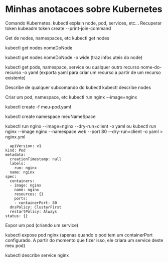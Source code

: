 # Minhas anotacoes sobre Kubernetes
Comando Kubernetes:
kubectl explain node, pod, services, etc...
Recuperar token
  kubeadm token create --print-join-command

Get de nodes, namespaces, etc
  kubectl get nodes
  
  kubectl get nodes nomeDoNode

  kubectl get nodes nomeDoNode -o wide (traz infos uteis do node)
  
  kubectl get pods, namespace, service ou qualquer outro recurso nome-do-recurso -o yaml (exporta yaml para criar um recurso a partir de um recurso existente)


Describe de qualquer subcomando do kubectl
  kubectl describe nodes

Criar um pod, namespace, etc
  kubectl run nginx --image=nginx
  
  kubectl create -f meu-pod.yaml

  kubectl create namespace meuNameSpace

  kubectl run nginx --image=nginx --dry-run=client -o yaml ou kubectl run nginx --image nginx --namespace web --port 80 --dry-run=client -o  yaml  > nginx.yml

	  apiVersion: v1
	kind: Pod
	metadata:
	  creationTimestamp: null
	  labels:
	    run: nginx
	  name: nginx
	spec:
	  containers:
	  - image: nginx
	    name: nginx
	    resources: {}
	    ports:
	    - containerPort: 80
	  dnsPolicy: ClusterFirst
	  restartPolicy: Always
	status: {}

Expor um pod (criando um service)
  
  kubectl expose pod nginx (apenas quando o pod tem um containerPort configurado. A  partir do momento que fizer isso, ele criara um service deste meu pod)

  kubectl describe service nginx

